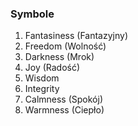 ### Symbole

1. Fantasiness (Fantazyjny)
2. Freedom (Wolność)
2. Darkness (Mrok)
3. Joy (Radość)
4. Wisdom
5. Integrity
6. Calmness (Spokój)
7. Warmness (Ciepło)

